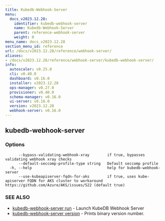 ```yaml
---
title: Kubedb-Webhook-Server
menu:
  docs_v2023.12.28:
    identifier: kubedb-webhook-server
    name: Kubedb-Webhook-Server
    parent: reference-webhook-server
    weight: 0
menu_name: docs_v2023.12.28
section_menu_id: reference
url: /docs/v2023.12.28/reference/webhook-server/
aliases:
- /docs/v2023.12.28/reference/webhook-server/kubedb-webhook-server/
info:
  autoscaler: v0.25.0
  cli: v0.40.0
  dashboard: v0.16.0
  installer: v2023.12.28
  ops-manager: v0.27.0
  provisioner: v0.40.0
  schema-manager: v0.16.0
  ui-server: v0.16.0
  version: v2023.12.28
  webhook-server: v0.16.0
---
```


## kubedb-webhook-server



### Options

```
      --bypass-validating-webhook-xray        if true, bypasses validating webhook xray checks
      --default-seccomp-profile-type string   Default seccomp profile
  -h, --help                                  help for kubedb-webhook-server
      --use-kubeapiserver-fqdn-for-aks        if true, uses kube-apiserver FQDN for AKS cluster to workaround https://github.com/Azure/AKS/issues/522 (default true)
```

### SEE ALSO

* [kubedb-webhook-server run](/docs/v2023.12.28/reference/webhook-server/kubedb-webhook-server_run)	 - Launch KubeDB Webhook Server
* [kubedb-webhook-server version](/docs/v2023.12.28/reference/webhook-server/kubedb-webhook-server_version)	 - Prints binary version number.

